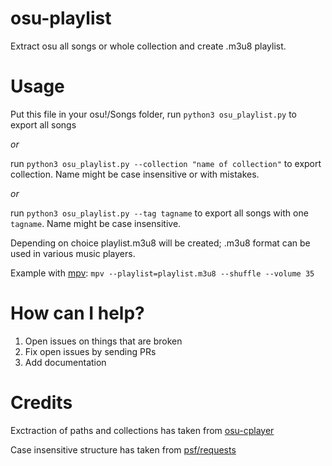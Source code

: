 # osu-playlist
Extract osu all songs or whole collection and create .m3u8 playlist.
# Usage 
Put this file in your osu!/Songs folder, run `python3 osu_playlist.py` to export all songs
 
_or_

 run `python3 osu_playlist.py --collection "name of collection"` to export collection. Name might be case insensitive or with mistakes.

_or_

run `python3 osu_playlist.py --tag tagname` to export all songs with one `tagname`. Name might be case insensitive.

Depending on choice playlist.m3u8 will be created; .m3u8 format can be used in various music players.

Example  with [mpv](https://mpv.io/):
  `mpv --playlist=playlist.m3u8 --shuffle --volume 35` 
  
 
# How can I help?

1. Open issues on things that are broken
2. Fix open issues by sending PRs
3. Add documentation

# Credits
Exctraction of paths and collections has taken from [osu-cplayer](https://github.com/eshrh/osu-cplayer)

Case insensitive structure has taken from [psf/requests
](https://github.com/psf/requests/blob/master/requests/structures.py)
